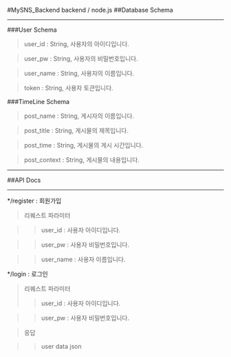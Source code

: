 #MySNS_Backend
backend / node.js
##Database Schema
***
###User Schema
>user_id : String, 사용자의 아이디입니다.

>user_pw : String, 사용자의 비밀번호입니다.

>user_name : String, 사용자의 이름입니다.

>token : String, 사용자 토큰입니다.

###TimeLine Schema
>post_name : String, 게시자의 이름입니다.

>post_title : String, 게시물의 제목입니다.

>post_time : String, 게시물의 게시 시간입니다.

>post_context : String, 게시물의 내용입니다.

***
##API Docs
***
*/register : 회원가입
>리퀘스트 파라미터

>>user_id : 사용자 아이디입니다.

>>user_pw : 사용자 비밀번호입니다.

>>user_name : 사용자 이름입니다.

*/login : 로그인
>리퀘스트 파라미터
>>user_id : 사용자 아이디입니다.

>>user_pw : 사용자 비밀번호입니다.

>응답

>>user data json
